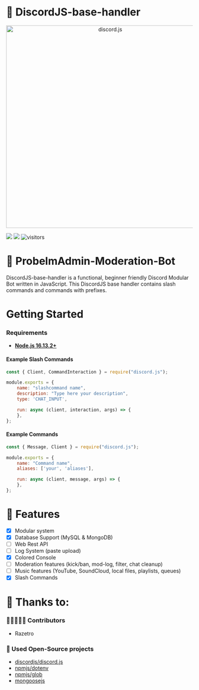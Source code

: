 # 💾 DiscordJS-base-handler

<div align="center">
    <a href="https://discord.js.org"><img src="https://discord.js.org/static/logo.svg" width="546" alt="discord.js" /></a>
</div>

![](https://img.shields.io/badge/Code-JavaScript-informational?style=flat&logo=javascript&logoColor=white&color=6aa6f8)
![](https://img.shields.io/badge/npm-v.16.13.2-informational?style=flat&logo=npm&logoColor=white&color=6aa6f8)
![visitors](https://visitor-badge.laobi.icu/badge?page_id=razetro.probelmadmin-moderation-bot)

# 💾 ProbelmAdmin-Moderation-Bot
DiscordJS-base-handler is a functional, beginner friendly Discord Modular Bot written in JavaScript. This DiscordJS base handler contains slash commands and commands with prefixes.

# Getting Started
### Requirements
* [**Node.js 16.13.2+**](https://nodejs.org/en/)

#### Example Slash Commands
```js
const { Client, CommandInteraction } = require("discord.js");

module.exports = {
    name: "slashcommand name",
    description: "Type here your description",
    type: 'CHAT_INPUT',

    run: async (client, interaction, args) => {
    },
};
```

#### Example Commands
```js
const { Message, Client } = require("discord.js");

module.exports = {
    name: "Command name",
    aliases: ['your', 'aliases'],

    run: async (client, message, args) => {
    },
};
```

# 📑 Features
- [x] Modular system
- [X] Database Support (MySQL & MongoDB)
- [ ] Web Rest API
- [ ] Log System (paste upload)
- [x] Colored Console
- [ ] Moderation features (kick/ban, mod-log, filter, chat cleanup)
- [ ] Music features (YouTube, SoundCloud, local files, playlists, queues)
- [X] Slash Commands

# 🙏 Thanks to:
### 🧑🏻‍🤝‍🧑🏻 Contributors
* Razetro
### 🚧 Used Open-Source projects
* [discordjs/discord.js](https://github.com/discordjs/discord.js)
* [npmjs/dotenv](https://www.npmjs.com/package/dotenv)
* [npmjs/glob](https://www.npmjs.com/package/glob)
* [mongoosejs](https://mongoosejs.com/docs/)
